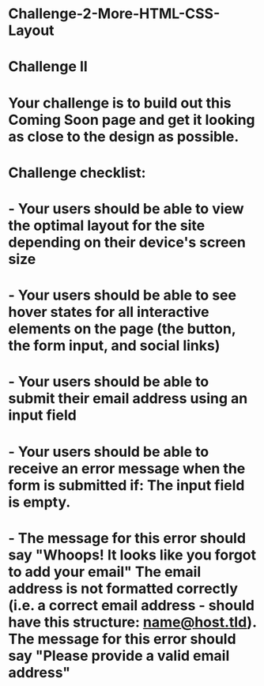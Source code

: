 # Challenge-2-More-HTML-CSS-Layout

# Challenge II
# Your challenge is to build out this Coming Soon page and get it looking as close to the design as possible. 
# Challenge checklist: 
# - Your users should be able to view the optimal layout for the site depending on their device's screen size 
# - Your users should be able to see hover states for all interactive elements on the page (the button, the form input, and social links) 
# - Your users should be able to submit their email address using an input field 
# - Your users should be able to receive an error message when the form is submitted if: The input field is empty. 
# - The message for this error should say "Whoops! It looks like you forgot to add your email" The email address is not formatted correctly (i.e. a correct email address - should have this structure: name@host.tld). The message for this error should say "Please provide a valid email address" 